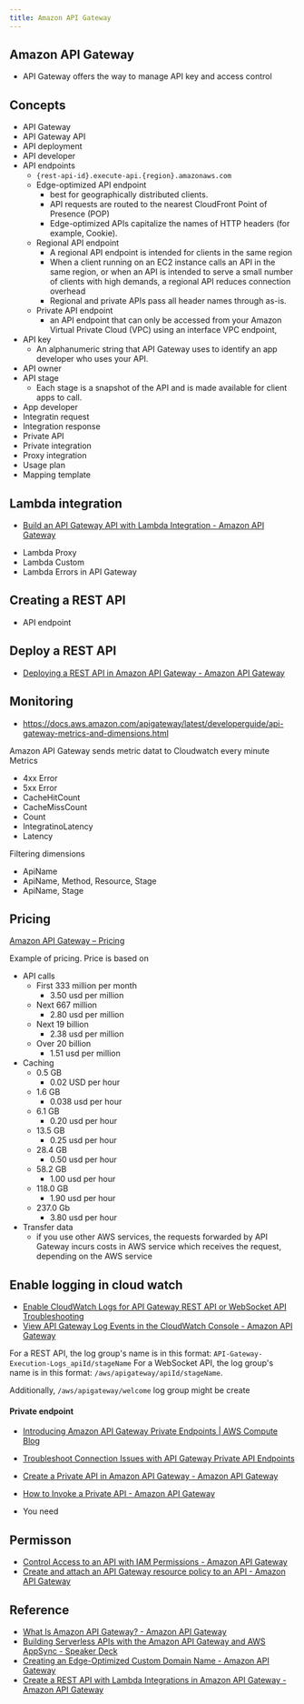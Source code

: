 ```yaml
---
title: Amazon API Gateway
---
```


## Amazon API Gateway

* API Gateway offers the way to manage API key and access control

## Concepts
* API Gateway
* API Gateway API
* API deployment
* API developer
* API endpoints
    * `{rest-api-id}.execute-api.{region}.amazonaws.com`
    * Edge-optimized API endpoint
        * best for geographically distributed clients.
        * API requests are routed to the nearest CloudFront Point of Presence (POP)
        * Edge-optimized APIs capitalize the names of HTTP headers (for example, Cookie).
    * Regional API endpoint
        * A regional API endpoint is intended for clients in the same region
        * When a client running on an EC2 instance calls an API in the same region, or when an API is intended to serve a small number of clients with high demands, a regional API reduces connection overhead
        * Regional and private APIs pass all header names through as-is.
    * Private API endpoint
        * an API endpoint that can only be accessed from your Amazon Virtual Private Cloud (VPC) using an interface VPC endpoint,
* API key
    * An alphanumeric string that API Gateway uses to identify an app developer who uses your API. 
* API owner
* API stage
    * Each stage is a snapshot of the API and is made available for client apps to call.
* App developer
* Integratin request
* Integration response
* Private API
* Private integration
* Proxy integration
* Usage plan
* Mapping template



## Lambda integration
- [Build an API Gateway API with Lambda Integration \- Amazon API Gateway](https://docs.aws.amazon.com/apigateway/latest/developerguide/getting-started-with-lambda-integration.html)

* Lambda Proxy
* Lambda Custom
* Lambda Errors in API Gateway



## Creating a REST API

* API endpoint


## Deploy a REST API
* [Deploying a REST API in Amazon API Gateway \- Amazon API Gateway](https://docs.aws.amazon.com/apigateway/latest/developerguide/how-to-deploy-api.html)


## Monitoring
* https://docs.aws.amazon.com/apigateway/latest/developerguide/api-gateway-metrics-and-dimensions.html

Amazon API Gateway sends metric datat to Cloudwatch every minute
Metrics

* 4xx Error
* 5xx Error
* CacheHitCount
* CacheMissCount
* Count
* IntegratinoLatency
* Latency

Filtering dimensions


* ApiName
* ApiName, Method, Resource, Stage
* ApiName, Stage

## Pricing
[Amazon API Gateway – Pricing](https://aws.amazon.com/api-gateway/pricing/)

Example of pricing.
Price is based on 

* API calls
    * First 333 million per month
        * 3.50 usd per million
    * Next 667 million
        * 2.80 usd per million
    * Next 19 billion
        * 2.38 usd per million
    * Over 20 billion
        * 1.51 usd per million
* Caching
    * 0.5 GB
        * 0.02 USD per hour
    * 1.6 GB
        * 0.038 usd per hour
    * 6.1 GB
        * 0.20 usd per hour
    * 13.5 GB
        * 0.25 usd per hour
    * 28.4 GB
        * 0.50 usd per hour
    * 58.2 GB
        * 1.00 usd per hour
    * 118.0 GB
        * 1.90 usd per hour
    * 237.0 Gb
        * 3.80 usd per hour
* Transfer data
    * if you use other AWS services, the requests forwarded by API Gateway incurs costs in AWS service which receives the request, depending on the AWS service


## Enable logging in cloud watch
- [Enable CloudWatch Logs for API Gateway REST API or WebSocket API Troubleshooting](https://aws.amazon.com/premiumsupport/knowledge-center/api-gateway-cloudwatch-logs/)
- [View API Gateway Log Events in the CloudWatch Console \- Amazon API Gateway](https://docs.aws.amazon.com/apigateway/latest/developerguide/view-cloudwatch-log-events-in-cloudwatch-console.html)

For a REST API, the log group's name is in this format: `API-Gateway-Execution-Logs_apiId/stageName`
For a WebSocket API, the log group's name is in this format: `/aws/apigateway/apiId/stageName`.

Additionally, `/aws/apigateway/welcome` log group might be create

#### Private endpoint
- [Introducing Amazon API Gateway Private Endpoints \| AWS Compute Blog](https://aws.amazon.com/blogs/compute/introducing-amazon-api-gateway-private-endpoints/)
- [Troubleshoot Connection Issues with API Gateway Private API Endpoints](https://aws.amazon.com/premiumsupport/knowledge-center/api-gateway-private-endpoint-connection/)
- [Create a Private API in Amazon API Gateway \- Amazon API Gateway](https://docs.aws.amazon.com/apigateway/latest/developerguide/apigateway-private-apis.html#apigateway-private-api-create-interface-vpc-endpoint)
- [How to Invoke a Private API \- Amazon API Gateway](https://docs.aws.amazon.com/apigateway/latest/developerguide/apigateway-private-api-test-invoke-url.html#w20aac13c16c28c11)

- You need 

## Permisson
- [Control Access to an API with IAM Permissions \- Amazon API Gateway](https://docs.aws.amazon.com/apigateway/latest/developerguide/permissions.html)
- [Create and attach an API Gateway resource policy to an API \- Amazon API Gateway](https://docs.aws.amazon.com/apigateway/latest/developerguide/apigateway-resource-policies-create-attach.html)


## Reference
* [What Is Amazon API Gateway? \- Amazon API Gateway](https://docs.aws.amazon.com/apigateway/latest/developerguide/welcome.html)
* [Building Serverless APIs with the Amazon API Gateway and AWS AppSync \- Speaker Deck](https://speakerdeck.com/danilop/building-serverless-apis-with-the-amazon-api-gateway-and-aws-appsync?slide=14)
* [Creating an Edge\-Optimized Custom Domain Name \- Amazon API Gateway](https://docs.aws.amazon.com/apigateway/latest/developerguide/how-to-edge-optimized-custom-domain-name.html)
* [Create a REST API with Lambda Integrations in Amazon API Gateway \- Amazon API Gateway](https://docs.aws.amazon.com/apigateway/latest/developerguide/apigateway-getting-started-with-rest-apis.html)

